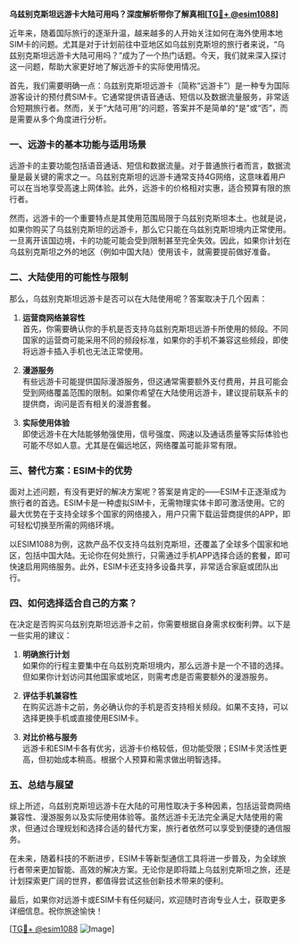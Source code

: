 **乌兹别克斯坦远游卡大陆可用吗？深度解析带你了解真相[[TG💪+ @esim1088](https://t.me/s/esim1088)]**

近年来，随着国际旅行的逐渐升温，越来越多的人开始关注如何在海外使用本地SIM卡的问题。尤其是对于计划前往中亚地区如乌兹别克斯坦的旅行者来说，“乌兹别克斯坦远游卡大陆可用吗？”成为了一个热门话题。今天，我们就来深入探讨这一问题，帮助大家更好地了解远游卡的实际使用情况。

首先，我们需要明确一点：乌兹别克斯坦远游卡（简称“远游卡”）是一种专为国际游客设计的预付费SIM卡。它通常提供语音通话、短信以及数据流量服务，非常适合短期旅行者。然而，关于“大陆可用”的问题，答案并不是简单的“是”或“否”，而是需要从多个角度进行分析。

### **一、远游卡的基本功能与适用场景**

远游卡的主要功能包括语音通话、短信和数据流量。对于普通旅行者而言，数据流量是最关键的需求之一。乌兹别克斯坦的远游卡通常支持4G网络，这意味着用户可以在当地享受高速上网体验。此外，远游卡的价格相对实惠，适合预算有限的旅行者。

然而，远游卡的一个重要特点是其使用范围局限于乌兹别克斯坦本土。也就是说，如果你购买了乌兹别克斯坦的远游卡，那么它只能在乌兹别克斯坦境内正常使用。一旦离开该国边境，卡的功能可能会受到限制甚至完全失效。因此，如果你计划在乌兹别克斯坦之外的地区（例如中国大陆）使用该卡，就需要提前做好准备。

### **二、大陆使用的可能性与限制**

那么，乌兹别克斯坦远游卡是否可以在大陆使用呢？答案取决于几个因素：

1. **运营商网络兼容性**  
   首先，你需要确认你的手机是否支持乌兹别克斯坦远游卡所使用的频段。不同国家的运营商可能采用不同的频段标准，如果你的手机不兼容这些频段，即使将远游卡插入手机也无法正常使用。

2. **漫游服务**  
   有些远游卡可能提供国际漫游服务，但这通常需要额外支付费用，并且可能会受到网络覆盖范围的限制。如果你希望在大陆使用远游卡，建议提前联系卡的提供商，询问是否有相关的漫游套餐。

3. **实际使用体验**  
   即使远游卡在大陆能够勉强使用，信号强度、网速以及通话质量等实际体验也可能不尽如人意。尤其是在偏远地区，网络覆盖可能非常有限。

### **三、替代方案：ESIM卡的优势**

面对上述问题，有没有更好的解决方案呢？答案是肯定的——ESIM卡正逐渐成为旅行者的首选。ESIM卡是一种虚拟SIM卡，无需物理实体卡即可激活使用。它的最大优势在于支持全球多个国家的网络接入，用户只需下载运营商提供的APP，即可轻松切换至所需的网络环境。

以ESIM1088为例，这款产品不仅支持乌兹别克斯坦，还覆盖了全球多个国家和地区，包括中国大陆。无论你在何处旅行，只需通过手机APP选择合适的套餐，即可快速启用网络服务。此外，ESIM卡还支持多设备共享，非常适合家庭或团队出行。

### **四、如何选择适合自己的方案？**

在决定是否购买乌兹别克斯坦远游卡之前，你需要根据自身需求权衡利弊。以下是一些实用的建议：

1. **明确旅行计划**  
   如果你的行程主要集中在乌兹别克斯坦境内，那么远游卡是一个不错的选择。但如果你计划访问其他国家或地区，则需考虑是否需要额外的漫游服务。

2. **评估手机兼容性**  
   在购买远游卡之前，务必确认你的手机是否支持相关频段。如果不支持，可以选择更换手机或直接使用ESIM卡。

3. **对比价格与服务**  
   远游卡和ESIM卡各有优劣，远游卡价格较低，但功能受限；ESIM卡灵活性更高，但初始成本稍高。根据个人预算和需求做出明智选择。

### **五、总结与展望**

综上所述，乌兹别克斯坦远游卡在大陆的可用性取决于多种因素，包括运营商网络兼容性、漫游服务以及实际使用体验等。虽然远游卡无法完全满足大陆使用的需求，但通过合理规划和选择合适的替代方案，旅行者依然可以享受到便捷的通信服务。

在未来，随着科技的不断进步，ESIM卡等新型通信工具将进一步普及，为全球旅行者带来更加智能、高效的解决方案。无论你是即将踏上乌兹别克斯坦之旅，还是计划探索更广阔的世界，都值得尝试这些创新技术带来的便利。

最后，如果你对远游卡或ESIM卡有任何疑问，欢迎随时咨询专业人士，获取更多详细信息。祝你旅途愉快！

[[TG💪+ @esim1088](https://t.me/s/esim1088) ![Image](https://i.postimg.cc/4NQfJmqS/Snipaste-2025-05-13-00-14-12.png)]